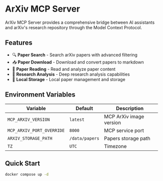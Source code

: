 # ArXiv MCP Server

ArXiv MCP Server provides a comprehensive bridge between AI assistants and arXiv's research repository through the Model Context Protocol.

## Features

- 🔍 **Paper Search** - Search arXiv papers with advanced filtering
- 📥 **Paper Download** - Download and convert papers to markdown
- 📖 **Paper Reading** - Read and analyze paper content
- 🔬 **Research Analysis** - Deep research analysis capabilities
- 💾 **Local Storage** - Local paper management and storage

## Environment Variables

| Variable                  | Default        | Description             |
| ------------------------- | -------------- | ----------------------- |
| `MCP_ARXIV_VERSION`       | `latest`       | MCP ArXiv image version |
| `MCP_ARXIV_PORT_OVERRIDE` | `8000`         | MCP service port        |
| `ARXIV_STORAGE_PATH`      | `/data/papers` | Papers storage path     |
| `TZ`                      | `UTC`          | Timezone                |

## Quick Start

```bash
docker compose up -d
```
